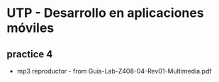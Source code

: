 UTP - Desarrollo en aplicaciones móviles
========================================

## practice 4
* mp3 reproductor - from Guía-Lab-Z408-04-Rev01-Multimedia.pdf
